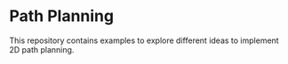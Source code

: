 # Path Planning

This repository contains examples to explore different ideas to implement 2D path planning.

